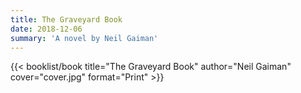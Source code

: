 ```yaml
---
title: The Graveyard Book
date: 2018-12-06
summary: 'A novel by Neil Gaiman'
---
```


{{< booklist/book
title="The Graveyard Book"
author="Neil Gaiman"
cover="cover.jpg"
format="Print" >}}

